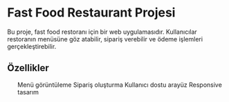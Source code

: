 <h1>Fast Food Restaurant Projesi</h1>
Bu proje, fast food restoranı için bir web uygulamasıdır. Kullanıcılar restoranın menüsüne göz atabilir, sipariş verebilir ve ödeme işlemleri gerçekleştirebilir.

<h2>Özellikler</h2>
<ul>Menü görüntüleme
Sipariş oluşturma
Kullanıcı dostu arayüz
Responsive tasarım</ul>
